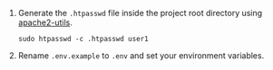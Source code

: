 1. Generate the `.htpasswd` file inside the project root directory using [apache2-utils](https://packages.debian.org/buster/apache2-utils).

   ```
   sudo htpasswd -c .htpasswd user1
   ```
2. Rename `.env.example` to `.env` and set your environment variables.
